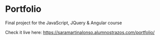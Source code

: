 # Portfolio

Final project for the JavaScript, JQuery & Angular course

Check it live here: https://saramartinalonso.alumnostrazos.com/portfolio/
